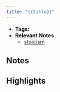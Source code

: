 ```yaml
---
title: "{{title}}"
---
```


- **Tags:**
- **Relevant Notes**
	- [stoicism](moc/stoicism.md)


## Notes

## Highlights